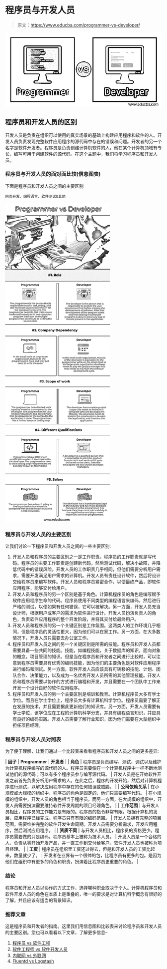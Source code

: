 # 程序员与开发人员

> 原文：<https://www.educba.com/programmer-vs-developer/>

![Programmer vs Developer](img/ca67025d7e766dd096b6f2485cc550c8.png)



## 程序员和开发人员的区别

开发人员是负责在组织可以使用的真实场景的基础上构建应用程序和软件的人。开发人员负责发现完整软件应用程序的源代码中存在的错误和问题。开发者的另一个名字是软件开发者。程序员是负责创建计算机软件的人，他在某个计算机领域有专长，编写可用于创建软件的源代码。在这个主题中，我们将学习程序员和开发人员。

### 程序员与开发人员的面对面比较(信息图表)

下面是程序员和开发人员之间的主要区别

<small>网页开发、编程语言、软件测试&其他</small>

![Programmer-vs-Developer-info](img/8f2993394f2b6f142cd0e45e2a3da6f1.png)



### 程序员与开发人员的主要区别

让我们讨论一下程序员和开发人员之间的一些主要区别:

1.  开发人员和程序员的主要区别之一是工作职责。程序员的工作职责就是写代码。程序员的主要工作职责是创建新代码，然后测试代码，解决小故障，并降低代码中的错误风险。开发人员的工作职责几乎相同，但他们需要分析用户需求，需要开发满足用户需求的计算机。开发人员有责任设计软件，然后将设计交给程序员来编写软件。开发人员和程序员紧密合作，以便最终产品，即软件应用程序，能够交付给用户。
2.  开发人员和程序员的另一个区别是基于角色。计算机程序员的角色是编写赋予软件应用程序生命的代码。程序员使用不同类型的编程语言来编码，然后进行严格的测试，以便如果有任何错误，它可以被解决。另一方面，开发人员充当设计师，根据用户或客户的需求为软件进行设计。开发人员扮演负责人的角色，负责软件应用程序的整个开发阶段，并将其交付给最终用户。
3.  开发人员和程序员的另一个关键区别是工作氛围。这两类人的工作环境几乎相同，但是程序员的灵活性更大，因为他们可以在家工作。另一方面，在大多数情况下，开发人员只需要去办公室工作。
4.  程序员和开发人员之间的另一个关键区别是所需的技能。程序员和开发人员都需要具备一些共同的技能。技能，如编程技能，关于数据库的知识，面向对象的概念，项目管理的知识。但是当在程序员和开发者之间进行比较时，可以注意到程序员需要具有优秀的编码技能，因为他们的主要角色是对软件应用程序进行编码和测试。另一方面，软件开发人员应该具有可转移的技能、计划、团队合作、决策能力，以及成为一名优秀开发人员所需的其他管理技能。开发人员和程序员需要以协作的方式进行编程和开发，并且需要在一个团队中工作来开发一个设计良好的软件应用程序。
5.  程序员和开发人员的另一个主要区别是培训和教育。计算机程序员大多有学士学位。而且在学士学位上，程序员大多有计算机科学学位。程序员需要了解正在发展的技术，并且需要据此更新他们的知识库。另一方面，开发人员需要有学士学位，该学位应在工程的计算机科学分支，并具有编程语言知识，并应具有良好的编码实践。开发人员需要了解行业知识，因为他们需要在大型组织中担任项目经理。

### 程序员与开发人员对照表

为了便于理解，让我们通过一个比较表来看看程序员和开发人员之间的更多差异:

| **因子** | **Programmer** | **开发者** |
| **角色** | 程序员是负责编写、测试、调试以及维护为计算机程序编写的源代码的人。程序员需要像在一个计算机程序中一样不断地测试他们的源代码；可以有多个程序员参与编写源代码。 | 开发人员是在开始软件开发之前首先负责分析用户需求的人。在此之后，程序的开发开始，然后对计算机程序进行测试，以解决应用程序中存在的任何错误或威胁。 |
| **公司依赖关系** | 在小规模或大规模的组织中，程序员的角色是固定的，他们只需要编写代码。 | 在小规模的组织中，开发人员的角色相当于程序员，而另一方面，在大规模的组织中，开发人员需要扮演需要维持软件开发周期的项目经理角色。 |
| **工作范围** | 与开发人员相比，程序员的工作能力是有限的。程序员的指令非常有限，根据计算机的发展，应用程序已经完成。程序员只有有限的编码范围。 | 开发人员拥有完整的项目范围，需要维护完整的软件开发生命周期。开发人员需要分析需求，开发应用程序，然后测试应用程序。 |
| **资质不同** | 与开发人员相比，程序员的资格更少。程序员需要做的只是编码。程序员基本上被称为技术人员。 | 开发人员是一个合格的人，负责从零开始开发产品，并一直工作到交付给客户。软件开发人员也被称为项目经理。 |
| **工资** | 程序员在组织里工资还过得去，但是和开发人员的工资比起来，数量就少了。 | 开发者在业界有一个很帅的包，比程序员有更多的包。是因为他们在组织中有更多的角色和职责，扮演着比程序员更重要的角色。 |

### 结论

程序员和开发人员以协作的方式工作，选择哪种职业取决于个人。计算机程序员和软件开发人员的角色在本质上是重叠的，唯一的要求是对计算机科学概念有很好的了解，并且应该有适当的背景知识。

### 推荐文章

这是程序员和开发者的指南。这里我们用信息图和比较表来讨论程序员和开发人员的主要区别。您也可以看看以下文章，了解更多信息–

1.  [程序员 vs 软件工程](https://www.educba.com/programmers-vs-software-engineering/)
2.  [软件工程师 vs 软件开发人员](https://www.educba.com/software-engineer-vs-software-developer/)
3.  [内联网 vs 外联网](https://www.educba.com/intranet-vs-extranet/)
4.  [Fluentd vs Logstash](https://www.educba.com/fluentd-vs-logstash/)





